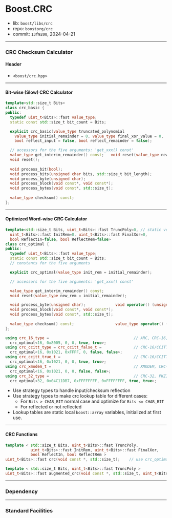 # Boost.CRC

* lib: `boost/libs/crc`
* repo: `boostorg/crc`
* commit: `13f9200`, 2024-04-21

------
### CRC Checksum Calculator

#### Header

* `<boost/crc.hpp>`

------
#### Bit-wise (Slow) CRC Calculator

```c++
template<std::size_t Bits>
class crc_basic {
public:
  typedef uint_t<Bits>::fast value_type;
  static const std::size_t bit_count = Bits;

  explicit crc_basic(value_type truncated_polynomial
    value_type initial_remainder = 0, value_type final_xor_value = 0,
    bool reflect_input = false, bool reflect_remainder = false);

  // accessors for the five arguments: 'get_xxx() const'
  value_type get_interim_remainder() const;   void reset(value_type new_rem);
  void reset();
  
  void process_bit(bool);
  void process_bits(unsigned char bits, std::size_t bit_length);
  void process_byte(unsigned char);
  void process_block(void const*, void const*);
  void process_bytes(void const*, std::size_t);
  
  value_type checksum() const;
};
```

------
#### Optimized Word-wise CRC Calculator

```c++
template<std::size_t Bits, uint_t<Bits>::fast TruncPoly=0, // static version of attributes
  uint_t<Bits>::fast InitRem=0, uint_t<Bits>::fast FinalXor=0,
  bool ReflectIn=false, bool ReflectRem=false>
class crc_optimal {
public:
  typedef uint_t<Bits>::fast value_type;
  static const std::size_t bit_count = Bits;
  // constants for the five arguments

  explicit crc_optimal(value_type init_rem = initial_remainder);

  // accessors for the five arguments: 'get_xxx() const'

  value_type get_interim_remainder() const;
  void reset(value_type new_rem = initial_remainder);

  void process_byte(unsigned char);             void operator() (unsigned char);
  void process_block(void const*, void const*);
  void process_bytes(void const*, std::size_t);
  
  value_type checksum() const;                  value_type operator() () const;
};

using crc_16_type =                                     // ARC, CRC-16, CRC-IBM etc.
  crc_optimal<16, 0x8005, 0, 0, true, true>;
using crc_ccitt_type = crc_ccitt_false_t =              // CRC-16/CCITT-FALSE
  crc_optimal<16, 0x1021, 0xFFFF, 0, false, false>;
using crc_ccitt_true_t =                                // CRC-16/CCITT, KERMIT, etc.
  crc_optimal<16, 0x1021, 0, 0, true, true>;
using crc_xmodem_t =                                    // XMODEM, CRC-16/ACORN, etc.
  crc_optimal<16, 0x1021, 0, 0, false, false>;
using crc_32_type =                                     // CRC-32, PKZIP, etc.
  crc_optimal<32, 0x04C11DB7, 0xFFFFFFFF, 0xFFFFFFFF, true, true>;
```

* Use strategy types to handle input/checksum reflection
* Use strategy types to make crc lookup table for different cases:
  * For `Bits > CHAR_BIT` normal case and optimize for `Bits <= CHAR_BIT`
  * For reflected or not reflected
* Lookup tables are static local `boost::array` variables, initialized at first use.

------
#### CRC Functions

```c++
template < std::size_t Bits, uint_t<Bits>::fast TruncPoly,
           uint_t<Bits>::fast InitRem, uint_t<Bits>::fast FinalXor,
           bool ReflectIn, bool ReflectRem >
uint_t<Bits>::fast crc(void const *, std::size_t);    // use crc_optimal to calculate

template < std::size_t Bits, uint_t<Bits>::fast TruncPoly >
uint_t<Bits>::fast augmented_crc(void const *, std::size_t, uint_t<Bits>::fast initial_remainder);
```

------
### Dependency

------
### Standard Facilities
